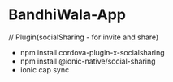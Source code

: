 # BandhiWala-App

// Plugin(socialSharing - for invite and share)

- npm install cordova-plugin-x-socialsharing
- npm install @ionic-native/social-sharing
- ionic cap sync
